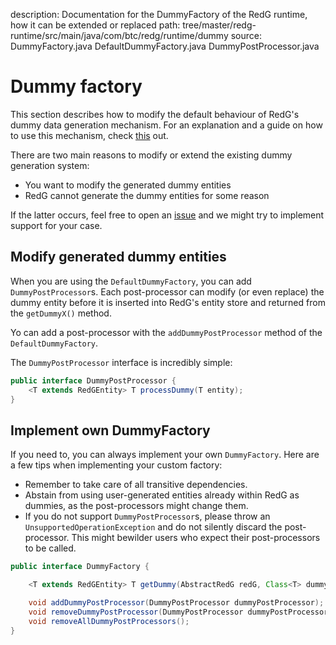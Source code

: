 description: Documentation for the DummyFactory of the RedG runtime, how it can be extended or replaced
path: tree/master/redg-runtime/src/main/java/com/btc/redg/runtime/dummy
source: DummyFactory.java
        DefaultDummyFactory.java
        DummyPostProcessor.java

# Dummy factory

This section describes how to modify the default behaviour of RedG's dummy data generation mechanism. For an explanation 
and a guide on how to use this mechanism, check [this](../../features/dummy_data.md) out.

There are two main reasons to modify or extend the existing dummy generation system:
 
 * You want to modify the generated dummy entities
 * RedG cannot generate the dummy entities for some reason
 
If the latter occurs, feel free to open an [issue](https://gitlab.com/btc-redg/redg/issues/new) and we might try to 
implement support for your case.

## Modify generated dummy entities

When you are using the `DefaultDummyFactory`, you can add `DummyPostProcessor`s. Each post-processor can modify 
(or even replace) the dummy entity before it is inserted into RedG's entity store and returned from the 
`getDummyX()` method.
 
Yo can add a post-processor with the `addDummyPostProcessor` method of the `DefaultDummyFactory`.

The `DummyPostProcessor` interface is incredibly simple:
````java
public interface DummyPostProcessor {
    <T extends RedGEntity> T processDummy(T entity);
}
````

## Implement own DummyFactory

If you need to, you can always implement your own `DummyFactory`. Here are a few tips when implementing your custom factory:

 * Remember to take care of all transitive dependencies.
 * Abstain from using user-generated entities already within RedG as dummies, as the post-processors might change them.
 * If you do not support `DummyPostProcessor`s, please throw an `UnsupportedOperationException` and do not silently discard the post-processor. This might bewilder users who expect their post-processors to be called.

````java
public interface DummyFactory {

    <T extends RedGEntity> T getDummy(AbstractRedG redG, Class<T> dummyClass);

    void addDummyPostProcessor(DummyPostProcessor dummyPostProcessor);
    void removeDummyPostProcessor(DummyPostProcessor dummyPostProcessor);
    void removeAllDummyPostProcessors();
}
````